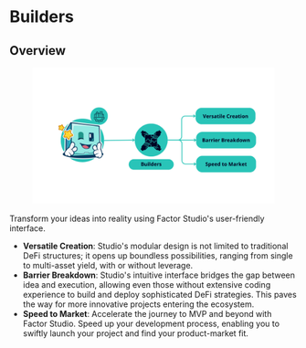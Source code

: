 # Builders

## Overview

<figure><img src="../../.gitbook/assets/FactorUseCase_Builders.png" alt=""><figcaption></figcaption></figure>

Transform your ideas into reality using Factor Studio's user-friendly interface.

* **Versatile Creation**: Studio's modular design is not limited to traditional DeFi structures; it opens up boundless possibilities, ranging from single to multi-asset yield, with or without leverage.
* **Barrier Breakdown**: Studio's intuitive interface bridges the gap between idea and execution, allowing even those without extensive coding experience to build and deploy sophisticated DeFi strategies. This paves the way for more innovative projects entering the ecosystem.
* **Speed to Market**: Accelerate the journey to MVP and beyond with Factor Studio. Speed up your development process, enabling you to swiftly launch your project and find your product-market fit.
